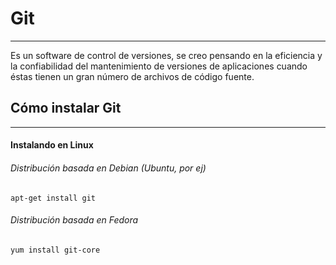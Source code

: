 # Git

---

Es un software de control de versiones, se creo pensando en la eficiencia y la confiabilidad del mantenimiento de versiones de aplicaciones cuando éstas tienen un gran número de archivos de código fuente.

## Cómo instalar Git

---

#### Instalando en Linux

###### Distribución basada en Debian \(Ubuntu, por ej\)

```
apt-get install git
```



###### Distribución basada en Fedora

```
yum install git-core
```



